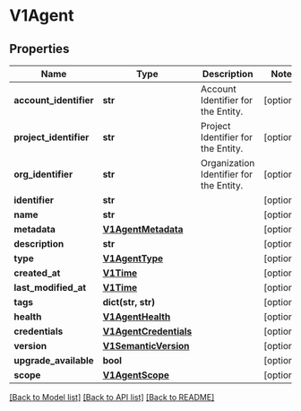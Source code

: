 # V1Agent

## Properties
Name | Type | Description | Notes
------------ | ------------- | ------------- | -------------
**account_identifier** | **str** | Account Identifier for the Entity. | [optional] 
**project_identifier** | **str** | Project Identifier for the Entity. | [optional] 
**org_identifier** | **str** | Organization Identifier for the Entity. | [optional] 
**identifier** | **str** |  | [optional] 
**name** | **str** |  | [optional] 
**metadata** | [**V1AgentMetadata**](V1AgentMetadata.md) |  | [optional] 
**description** | **str** |  | [optional] 
**type** | [**V1AgentType**](V1AgentType.md) |  | [optional] 
**created_at** | [**V1Time**](V1Time.md) |  | [optional] 
**last_modified_at** | [**V1Time**](V1Time.md) |  | [optional] 
**tags** | **dict(str, str)** |  | [optional] 
**health** | [**V1AgentHealth**](V1AgentHealth.md) |  | [optional] 
**credentials** | [**V1AgentCredentials**](V1AgentCredentials.md) |  | [optional] 
**version** | [**V1SemanticVersion**](V1SemanticVersion.md) |  | [optional] 
**upgrade_available** | **bool** |  | [optional] 
**scope** | [**V1AgentScope**](V1AgentScope.md) |  | [optional] 

[[Back to Model list]](../README.md#documentation-for-models) [[Back to API list]](../README.md#documentation-for-api-endpoints) [[Back to README]](../README.md)

